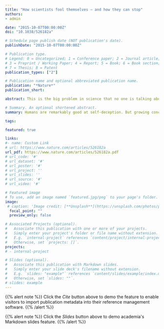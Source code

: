 ```yaml
---
title: "How scientists fool themselves – and how they can stop"
authors:
- admin

date: "2015-10-07T00:00:00Z"
doi: "10.1038/526182a"

# Schedule page publish date (NOT publication's date).
publishDate: "2015-10-07T00:00:00Z"

# Publication type.
# Legend: 0 = Uncategorized; 1 = Conference paper; 2 = Journal article;
# 3 = Preprint / Working Paper; 4 = Report; 5 = Book; 6 = Book section;
# 7 = Thesis; 8 = Patent
publication_types: ["2"]

# Publication name and optional abbreviated publication name.
publication: "*Nature*"
publication_short: 

abstract: This is the big problem in science that no one is talking about -- even an honest person is a master of self-deception. Our brains evolved long ago on the African savannah, where jumping to plausible conclusions about the location of ripe fruit or the presence of a predator was a matter of survival. But a smart strategy for evading lions does not necessarily translate well to a modern laboratory, where tenure may be riding on the analysis of terabytes of multidimensional data. In today's environment, our talent for jumping to conclusions makes it all too easy to find false patterns in randomness, to ignore alternative explanations for a result or to accept 'reasonable' outcomes without question — that is, to ceaselessly lead ourselves astray without realizing it.

# Summary. An optional shortened abstract.
summary: Humans are remarkably good at self-deception. But growing concern about reproducibility is driving many researchers to seek ways to fight their own worst instincts.

tags:

featured: true

links:
#- name: Custom Link
# url: https://www.nature.com/articles/526182a
url_pdf: https://www.nature.com/articles/526182a.pdf
# url_code: '#'
# url_dataset: '#'
# url_poster: '#'
# url_project: ''
# url_slides: ''
# url_source: '#'
# url_video: '#'

# Featured image
# To use, add an image named `featured.jpg/png` to your page's folder. 
image:
 # caption: 'Image credit: [**Unsplash**](https://unsplash.com/photos/pLCdAaMFLTE)'
  focal_point: ""
  preview_only: false

# Associated Projects (optional).
#   Associate this publication with one or more of your projects.
#   Simply enter your project's folder or file name without extension.
#   E.g. `internal-project` references `content/project/internal-project/index.md`.
#   Otherwise, set `projects: []`.
projects:
# - internal-project

# Slides (optional).
#   Associate this publication with Markdown slides.
#   Simply enter your slide deck's filename without extension.
#   E.g. `slides: "example"` references `content/slides/example/index.md`.
#   Otherwise, set `slides: ""`.
# slides: example
---
```


{{% alert note %}}
Click the *Cite* button above to demo the feature to enable visitors to import publication metadata into their reference management software.
{{% /alert %}}

{{% alert note %}}
Click the *Slides* button above to demo academia's Markdown slides feature.
{{% /alert %}}



